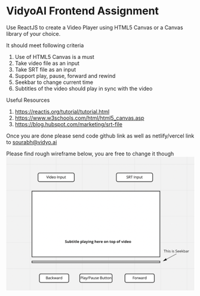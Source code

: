 # VidyoAI Frontend Assignment

Use ReactJS to create a Video Player using HTML5 Canvas or a Canvas library of your choice.

It should meet following criteria
1. Use of HTML5 Canvas is a must
2. Take video file as an input
3. Take SRT file as an input 
4. Support play, pause, forward and rewind
5. Seekbar to change current time
6. Subtitles of the video should play in sync with the video

Useful Resources
1. https://reactjs.org/tutorial/tutorial.html
2. https://www.w3schools.com/html/html5_canvas.asp
3. https://blog.hubspot.com/marketing/srt-file

Once you are done please send code github link as well as netlify/vercel link to sourabh@vidyo.ai

Please find rough wireframe below, you are free to change it though
![Player Wireframe!](player-wireframe.png "Player Wireframe")
